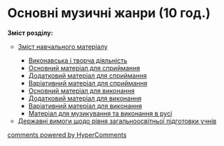 <div id="hypercomments_widget" class="js-hypercomments-widget invisible"></div>

# Основні музичні жанри  (10 год.)

<p><b>Зміст розділу:</b></p>
<ul type="circle">
<li><a href="https://edera.gitbooks.io/mon-music/content/2/zmyst_navchalnogo_materyalu3.html">Зміст навчального матеріалу</a></li>
<ul type="square">
<li><a href="https://edera.gitbooks.io/mon-music/content/2/v%D1%83konavska_tvorcha_dyyalnist3.html">Виконавська і творча діяльність</a></li>
<li><a href="https://edera.gitbooks.io/mon-music/content/2/osnovn%D1%83y_materyal_dlya_spr%D1%83mannya3.html">Основний матеріал для сприймання</a></li>
<li><a href="https://edera.gitbooks.io/mon-music/content/2/dodatkov%D1%83_materyal_dlya_spr%D1%83mannya3.html">Додатковий матеріал для сприймання</a></li>
<li><a href="https://edera.gitbooks.io/mon-music/content/2/varyat%D1%83vn%D1%83_materyal_dlya_spr%D1%83ymannya3.html">Варіативний матеріал для сприймання</a></li>
<li><a href="https://edera.gitbooks.io/mon-music/content/2/osnovn%D1%83_materyal_dlya_v%D1%83konannya3.html">Основний матеріал для виконання</a></li>
<li><a href="https://edera.gitbooks.io/mon-music/content/2/dodatkov%D1%83_materyal_dlya_v%D1%83konannya3.html">Додатковий матеріал для виконання</a></li>
<li><a href="https://edera.gitbooks.io/mon-music/content/2/varyat%D1%83vn%D1%83_materyal_dlya_v%D1%83konannya3.html">Варіативний матеріал для виконання</a></li>
<li><a href="https://edera.gitbooks.io/mon-music/content/2/materyal_dlya_muz%D1%83kuvannya_ta_v%D1%83konannya_v_rusy3.html">Матеріал для музикування та виконання в русі</a></li>
</ul>
<li><a href="https://edera.gitbooks.io/mon-music/content/2/derzhavny_v%D1%83mog%D1%83_schodo_ryvnya_zagalnoosvytnoy_pydgotovk%D1%83_uchnyv3.html">Державні вимоги щодо рівня загальноосвітньої підготовки учнів</a></li>
</ul>

<div class="js-hypercomments-container">
    <a href="http://hypercomments.com" class="hc-link" title="comments widget">comments powered by HyperComments</a>
</div>